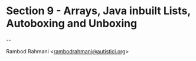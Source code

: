 # Section 9 - Arrays, Java inbuilt Lists, Autoboxing and Unboxing

--

Rambod Rahmani <<rambodrahmani@autistici.org>>
